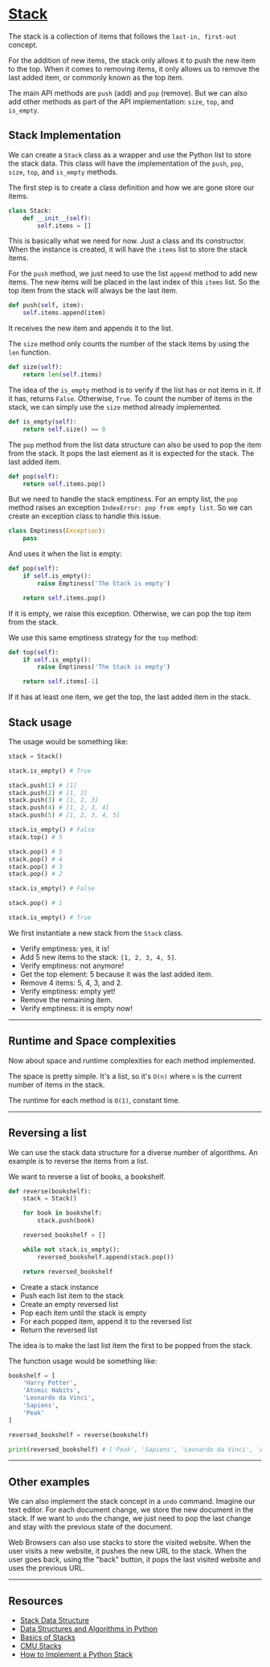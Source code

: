 # [Stack](https://github.com/leandrotk/tokyo/blob/master/tech_interview_preparation/data_structures/stack/Stack.py)

The stack is a collection of items that follows the `last-in, first-out` concept.

For the addition of new items, the stack only allows it to push the new item to the top. When it comes to removing items, it only allows us to remove the last added item, or commonly known as the top item.

The main API methods are `push` (add) and `pop` (remove). But we can also add other methods as part of the API implementation: `size`, `top`, and `is_empty`.

## Stack Implementation

We can create a `Stack` class as a wrapper and use the Python list to store the stack data. This class will have the implementation of the `push`, `pop`, `size`, `top`, and `is_empty` methods.

The first step is to create a class definition and how we are gone store our items.

```python
class Stack:
    def __init__(self):
        self.items = []
```

This is basically what we need for now. Just a class and its constructor. When the instance is created, it will have the `items` list to store the stack items.

For the `push` method, we just need to use the list `append` method to add new items. The new items will be placed in the last index of this `items` list. So the top item from the stack will always be the last item.

```python
def push(self, item):
    self.items.append(item)
```

It receives the new item and appends it to the list.

The `size` method only counts the number of the stack items by using the `len` function.

```python
def size(self):
    return len(self.items)
```

The idea of the `is_empty` method is to verify if the list has or not items in it. If it has, returns `False`. Otherwise, `True`. To count the number of items in the stack, we can simply use the `size` method already implemented.

```python
def is_empty(self):
    return self.size() == 0
```

The `pop` method from the list data structure can also be used to pop the item from the stack. It pops the last element as it is expected for the stack. The last added item.

```python
def pop(self):
    return self.items.pop()
```

But we need to handle the stack emptiness. For an empty list, the `pop` method raises an exception `IndexError: pop from empty list`. So we can create an exception class to handle this issue.

```python
class Emptiness(Exception):
    pass
```

And uses it when the list is empty:

```python
def pop(self):
    if self.is_empty():
        raise Emptiness('The Stack is empty')

    return self.items.pop()
```

If it is empty, we raise this exception. Otherwise, we can pop the top item from the stack.

We use this same emptiness strategy for the `top` method:

```python
def top(self):
    if self.is_empty():
        raise Emptiness('The Stack is empty')

    return self.items[-1]
```

If it has at least one item, we get the top, the last added item in the stack.

## Stack usage

The usage would be something like:

```python
stack = Stack()

stack.is_empty() # True

stack.push(1) # [1]
stack.push(2) # [1, 2]
stack.push(3) # [1, 2, 3]
stack.push(4) # [1, 2, 3, 4]
stack.push(5) # [1, 2, 3, 4, 5]

stack.is_empty() # False
stack.top() # 5

stack.pop() # 5
stack.pop() # 4
stack.pop() # 3
stack.pop() # 2

stack.is_empty() # False

stack.pop() # 1

stack.is_empty() # True
```

We first instantiate a new stack from the `Stack` class.

- Verify emptiness: yes, it is!
- Add 5 new items to the stack: `[1, 2, 3, 4, 5]`.
- Verify emptiness: not anymore!
- Get the top element: 5 because it was the last added item.
- Remove 4 items: 5, 4, 3, and 2.
- Verify emptiness: empty yet!
- Remove the remaining item.
- Verify emptiness: it is empty now!

---

## Runtime and Space complexities

Now about space and runtime complexities for each method implemented.

The space is pretty simple. It's a list, so it's `O(n)` where `n` is the current number of items in the stack.

The runtime for each method is `O(1)`, constant time.

---

## Reversing a list

We can use the stack data structure for a diverse number of algorithms. An example is to reverse the items from a list.

We want to reverse a list of books, a bookshelf.

```python
def reverse(bookshelf):
    stack = Stack()

    for book in bookshelf:
        stack.push(book)

    reversed_bookshelf = []

    while not stack.is_empty():
        reversed_bookshelf.append(stack.pop())

    return reversed_bookshelf
```

- Create a stack instance
- Push each list item to the stack
- Create an empty reversed list
- Pop each item until the stack is empty
- For each popped item, append it to the reversed list
- Return the reversed list

The idea is to make the last list item the first to be popped from the stack.

The function usage would be something like:

```python
bookshelf = [
    'Harry Potter',
    'Atomic Habits',
    'Leonardo da Vinci',
    'Sapiens',
    'Peak'
]

reversed_bookshelf = reverse(bookshelf)

print(reversed_bookshelf) # ['Peak', 'Sapiens', 'Leonardo da Vinci', 'Atomic Habits', 'Harry Potter']
```

---

## Other examples

We can also implement the stack concept in a `undo` command. Imagine our text editor. For each document change, we store the new document in the stack. If we want to `undo` the change, we just need to pop the last change and stay with the previous state of the document.

Web Browsers can also use stacks to store the visited website. When the user visits a new website, it pushes the new URL to the stack. When the user goes back, using the "back" button, it pops the last visited website and uses the previous URL.

---

## Resources

- [Stack Data Structure](https://www.geeksforgeeks.org/stack-data-structure-introduction-program/)
- [Data Structures and Algorithms in Python](https://www.amazon.com/Structures-Algorithms-Python-Michael-Goodrich/dp/1118290275)
- [Basics of Stacks](https://www.hackerearth.com/pt-br/practice/data-structures/stacks/basics-of-stacks/tutorial/)
- [CMU Stacks](https://www.cs.cmu.edu/~adamchik/15-121/lectures/Stacks%20and%20Queues/Stacks%20and%20Queues.html)
- [How to Implement a Python Stack](https://realpython.com/how-to-implement-python-stack/)
